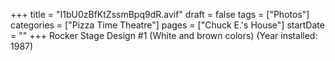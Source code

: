 +++
title = "I1bU0zBfKtZssmBpq9dR.avif"
draft = false
tags = ["Photos"]
categories = ["Pizza Time Theatre"]
pages = ["Chuck E.'s House"]
startDate = ""
+++
Rocker Stage Design #1 (White and brown colors) (Year installed: 1987)
